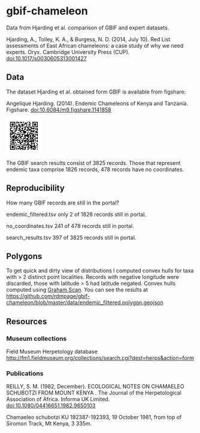 # gbif-chameleon


Data from Hjarding et al. comparison of GBIF and expert datasets.

Hjarding, A., Tolley, K. A., & Burgess, N. D. (2014, July 10). Red List assessments of East African chameleons: a case study of why we need experts. Oryx. Cambridge University Press (CUP). [doi:10.1017/s0030605313001427](http://dx.doi.org/10.1017/s0030605313001427)

## Data

The dataset Hjarding et al. obtained form GBIF is available from figshare:

Angelique Hjarding. (2014). Endemic Chameleons of Kenya and Tanzania. Figshare. [doi:10.6084/m9.figshare.1141858](http://dx.doi.org/10.6084/m9.figshare.1141858)

![qr](https://github.com/rdmpage/gbif-chameleon/raw/master/data/qrcode.jpeg)

The GBIF search results consist of 3825 records. Those that represent endemic taxa comprise 1826 records, 478 records have no coordinates.

## Reproducibility

How many GBIF records are still in the portal?

endemic_filtered.tsv only 2 of 1826 records still in portal.

no_coordinates.tsv 241 of 478 records still in portal.

search_results.tsv 397 of 3825 records still in portal.

## Polygons

To get quick and dirty view of distributions I computed convex hulls for taxa with > 2 distinct point localities. Records with negative longitude were discarded, those with latitude > 5 had latitude negated. Convex hulls computed using [Graham Scan](http://en.wikipedia.org/wiki/Graham_scan). You can see the results at https://github.com/rdmpage/gbif-chameleon/blob/master/data/endemic_filtered.polygon.geojson


## Resources

### Museum collections

Field Museum Herpetology database http://fm1.fieldmuseum.org/collections/search.cgi?dest=herps&action=form

### Publications

REILLY, S. M. (1982, December). ECOLOGICAL NOTES ON CHAMAELEO SCHUBOTZI FROM MOUNT KENYA . The Journal of the Herpetological Association of Africa. Informa UK Limited. [doi:10.1080/04416651.1982.9650103](http://dx.doi.org/10.1080/04416651.1982.9650103)

Chamaeleo schubotzi KU 192387-192393, 19 October 1981, from top of Siromon Track, Mt Kenya, 3 335m.


